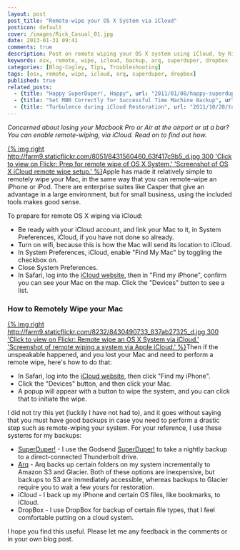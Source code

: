 ```yaml
---
layout: post
post_title: "Remote-wipe your OS X System via iCloud"
posticon: default
cover: /images/Rick_Casual_01.jpg
date: 2013-01-31 09:41
comments: true
description: Post on remote wiping your OS X system using iCloud, by Rick Cogley.
keywords: osx, remote, wipe, icloud, backup, arq, superduper, dropbox
categories: [Blog-Cogley, Tips, Troubleshooting]
tags: [osx, remote, wipe, icloud, arq, superduper, dropbox]
published: true
related_posts:
  - {title: "Happy SuperDuper!, Happy", url: "2011/01/08/happy-superduper-happy/"}
  - {title: "Set MBR Correctly for Successful Time Machine Backup", url: "2010/02/12/set-mbr-correctly-to-backup-successfully-with-os-x-time-machine/"}
  - {title: "Turbulence during iCloud Restoration", url: "2011/10/20/turbulence-during-icloud-restoration-to-replacement-iphone-4/"}
---
```


_Concerned about losing your Macbook Pro or Air at the airport or at a bar? You can enable remote-wiping, via iCloud. Read on to find out how._

<!--more--> 

[{% img right http://farm9.staticflickr.com/8051/8431560460_63f417c9b5_d.jpg 300 'Click to view on Flickr: Prep for remote wipe of OS X System.' 'Screenshot of OS X iCloud remote wipe setup.' %}](http://www.flickr.com/photos/rickcogley/8431560460/)Apple has made it relatively simple to remotely wipe your Mac, in the same way that you can remote-wipe an iPhone or iPod. There are enterprise suites like Casper that give an advantage in a large environment, but for small business, using the included tools makes good sense. 

To prepare for remote OS X wiping via iCloud: 

* Be ready with your iCloud account, and link your Mac to it, in System Preferences, iCloud, if you have not done so already. 
* Turn on wifi, because this is how the Mac will send its location to iCloud. 
* In System Preferences, iCloud, enable "Find My Mac" by toggling the checkbox on.
* Close System Preferences.
* In Safari, log into the [iCloud website](http://www.icloud.com), then in "Find my iPhone", confirm you can see your Mac on the map. Click the "Devices" button to see a list. 

### How to Remotely Wipe your Mac

[{% img right http://farm9.staticflickr.com/8232/8430490733_837ab27325_d.jpg 300 'Click to view on Flickr: Remote wipe an OS X System via iCloud.' 'Screenshot of remote wiping a system via Apple iCloud.' %}](http://www.flickr.com/photos/rickcogley/8430490733/)Then if the unspeakable happened, and you lost your Mac and need to perform a remote wipe, here's how to do that: 

* In Safari, log into the [iCloud website](http://www.icloud.com), then click "Find my iPhone". 
* Click the "Devices" button, and then click your Mac.
* A popup will appear with a button to wipe the system, and you can click that to initiate the wipe. 

I did not try this yet (luckily I have not had to), and it goes without saying that you must have good backups in case you need to perform a drastic step such as remote-wiping your system. For your reference, I use these systems for my backups: 

* [SuperDuper!](http://www.shirt-pocket.com/SuperDuper/SuperDuperDescription.html) - I use the Godsend [SuperDuper!](/articles/2011/01/08/happy-superduper-happy/) to take a nightly backup to a direct-connected Thunderbolt drive. 
* [Arq](http://www.haystacksoftware.com/arq/) - Arq backs up certain folders on my system incrementally to Amazon S3 and Glacier. Both of these options are inexpensive, but backups to S3 are immediately accessible, whereas backups to Glacier require you to wait a few yours for restoration. 
* iCloud - I back up my iPhone and certain OS files, like bookmarks, to iCloud. 
* DropBox - I use DropBox for backup of certain file types, that I feel comfortable putting on a cloud system. 

I hope you find this useful. Please let me any feedback in the comments or in your own blog post. 

